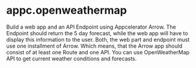 # appc.openweathermap
Build a web app and an API Endpoint using Appcelerator Arrow. The Endpoint should return the 5 day forecast, while the web app will have to display this information to the user. Both, the web part and endpoint must use one installment of Arrow. Which means, that the Arrow app should consist of at least one Route and one API. You can use OpenWeatherMap API to get current weather conditions and forecasts.
